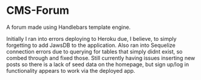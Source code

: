 # CMS-Forum
 A forum made using Handlebars template engine. 

 Initially I ran into errors deploying to Heroku due, I believe, to simply forgetting to add JawsDB to the application. 
 Also ran into Sequelize connection errors due to querying for tables that simply didnt exist, so combed through and 
 fixed those. Still currently having issues inserting new posts so there is a lack of seed data on the homepage, 
 but sign up/log in functionality appears to work via the deployed app. 
